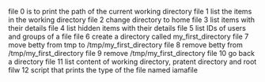 file 0 is to print the path of the current working directory
file 1 list the items in the working directory
file 2 change directory to home
file 3 list items with their details
file 4 list hidden items with their details
file 5 list IDs of users and groups of a file
file 6 create a directory called my_first_directory
file 7 move betty from tmp to /tmp/my_first_directory
file 8 remove betty from /tmp/my_first_directory
file 9 remove /tmp/my_first_directory
file 10 go back a directory
file 11 list content of working directory, pratent directory and root
filw 12 script that prints the type of the file named iamafile
